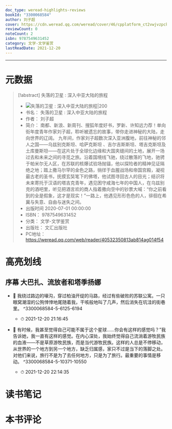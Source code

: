 ```yaml
---
doc_type: weread-highlights-reviews
bookId: "3300068584"
author: 刘子超
cover: https://cdn.weread.qq.com/weread/cover/46/cpplatform_ct2vwjvzpckgxe2gul5r5w/t7_cpplatform_ct2vwjvzpckgxe2gul5r5w1692772753.jpg
reviewCount: 0
noteCount: 2
isbn: 9787549631452
category: 文学-文学鉴赏
lastReadDate: 2021-12-20
---
```



---
# 元数据
> [!abstract] 失落的卫星 : 深入中亚大陆的旅程
> - ![ 失落的卫星 : 深入中亚大陆的旅程|200](https://cdn.weread.qq.com/weread/cover/46/cpplatform_ct2vwjvzpckgxe2gul5r5w/t7_cpplatform_ct2vwjvzpckgxe2gul5r5w1692772753.jpg)
> - 书名： 失落的卫星 : 深入中亚大陆的旅程
> - 作者： 刘子超
> - 简介： 南都、新浪、新周刊、搜狐年度好书，罗新、许知远力荐！单向街年度青年作家刘子超，聆听被遗忘的故事，带你走进神秘的大陆，走向世界的辽阔。
九年间，作家刘子超数次深入亚洲腹地，前往神秘的邻人之国——乌兹别克斯坦、哈萨克斯坦 、吉尔吉斯斯坦、塔吉克斯坦及土库曼斯坦——在这片处于全球化边缘和大国夹缝间的土地，展开一场过去和未来之间的寻觅之旅。沿着国境线飞驰，绕过散落的飞地，驰骋于帕米尔无人区，在苏联的核爆试验场抛锚，他以探险者的精神见证隔绝之地；踏上撒马尔罕的金色之路，徜徉于血腥战场和帝国宫殿，凝视最古老的圣书，抚摸玄奘笔下的佛塔，他试图寻回古人的目光；结识将未来寄托于汉语的塔吉克青年，遇见困守咸海七年的中国人，在乌兹别克的酒吧里，听见把酒言欢的商人指着撒向空中的钞票大喊：“你之前看到的全是假象，这才是现实！”一路上，他遇见形形色色的人，徘徊在希冀与失意、自由与迷失之间。
> - 出版时间 2020-07-01 00:00:00
> - ISBN： 9787549631452
> - 分类： 文学-文学鉴赏
> - 出版社： 文汇出版社
> - PC地址：https://weread.qq.com/web/reader/40532350813ab814ag014f54

# 高亮划线

## 序幕 大巴扎、流放者和塔季扬娜


- 📌 我绕过路边的壕沟，穿过柏油开绽的马路，经过有些破败的苏联公寓。一只眼窝潮湿的公狗悻悻地尾随着我，干咳般地叫了几声，然后消失在坑洼的街巷里。  ^3300068584-5-6125-6194
    - ⏱ 2021-12-20 21:16:45 

- 📌 有时候，我甚至觉得自己可能不属于这个星球……你会有这样的感觉吗？”我告诉她，我一直有这样的感觉。在内心深处，我始终觉得自己流淌着游牧民族的血液——不是草原游牧民族，而是当代游牧民族。这样的人总是不停移动，从世界的一个地方到另一个地方，缺乏归属感，家只不过是当下的落脚之处。对他们来说，旅行不是为了去任何地方，只是为了旅行。最重要的事情是移动。  ^3300068584-5-10371-10550
    - ⏱ 2021-12-20 22:14:35 
# 读书笔记

# 本书评论
